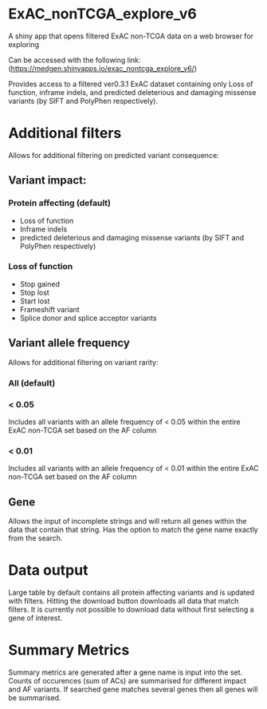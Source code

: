 # ExAC_nonTCGA_explore_v6
A shiny app that opens filtered ExAC non-TCGA data on a web browser for exploring

Can be accessed with the following link:
(https://medgen.shinyapps.io/exac_nontcga_explore_v6/)

Provides access to a filtered ver0.3.1 ExAC dataset containing only Loss of function, inframe indels, and predicted deleterious and damaging missense variants (by SIFT and PolyPhen respectively).

# Additional filters
Allows for additional filtering on predicted variant consequence:
## Variant impact:
### Protein affecting (default)
- Loss of function
- Inframe indels
- predicted deleterious and damaging missense variants (by SIFT and PolyPhen respectively)

### Loss of function
- Stop gained
- Stop lost
- Start lost
- Frameshift variant
- Splice donor and splice acceptor variants

## Variant allele frequency
Allows for additional filtering on variant rarity:
### All (default)
### < 0.05
Includes all variants with an allele frequency of < 0.05 within the entire ExAC non-TCGA set based on the AF column
### < 0.01
Includes all variants with an allele frequency of < 0.01 within the entire ExAC non-TCGA set based on the AF column

## Gene
Allows the input of incomplete strings and will return all genes within the data that contain that string. Has the option to match the gene name exactly from the search. 

# Data output
Large table by default contains all protein affecting variants and is updated with filters. Hitting the download button downloads all data that match filters. It is currently not possible to download data without first selecting a gene of interest.

# Summary Metrics
Summary metrics are generated after a gene name is input into the set. Counts of occurences (sum of ACs) are summarised for different impact and AF variants. If searched gene matches several genes then all genes will be summarised.
